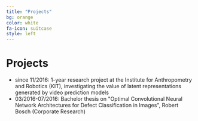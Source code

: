 ```yaml
---
title: "Projects"
bg: orange
color: white 
fa-icon: suitcase
style: left
---
```


# Projects
* since 11/2016: 1-year research project at the Institute for Anthropometry and Robotics (KIT), investigating the value of latent representations generated by video prediction models
* 03/2016-07/2016: Bachelor thesis on "Optimal Convolutional Neural Network Architectures for Defect Classification in Images", Robert Bosch (Corporate Research) 
